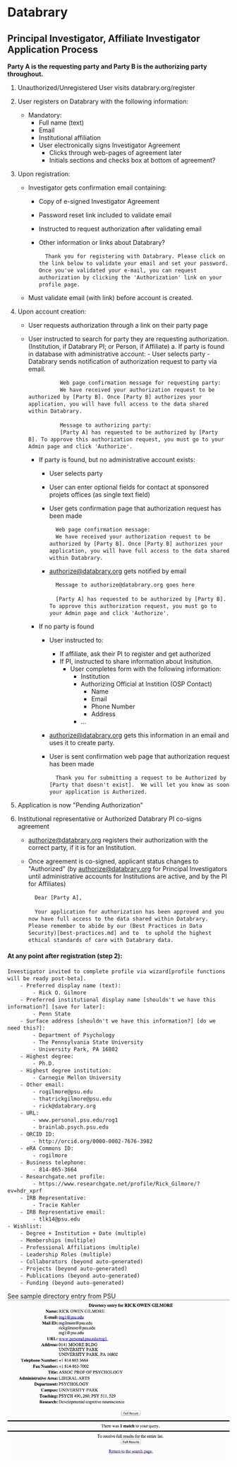 # Databrary
## Principal Investigator, Affiliate Investigator Application Process
			

**Party A is the requesting party and Party B is the authorizing party throughout.**

1. Unauthorized/Unregistered User visits databrary.org/register
1. User registers on Databrary with the following information:
	- Mandatory:
		- Full name (text)
		- Email
		- Institutional affiliation
		- User electronically signs Investigator Agreement
			- Clicks through web-pages of agreement later 
			- Initials sections and checks box at bottom of agreement?
1. Upon registration:
	- Investigator gets confirmation email containing:
		- Copy of e-signed Investigator Agreement
		- Password reset link included to validate email
		- Instructed to request authorization after validating email
		- Other information or links about Databrary?

				Thank you for registering with Databrary. Please click on the link below to validate your email and set your password. Once you've validated your e-mail, you can request authorization by clicking the 'Authorization' link on your profile page.
				
	- Must validate email (with link) before account is created.
1. Upon account creation:
	- User requests authorization through a link on their party page 
	- User instructed to search for party they are requesting authorization. (Institution, if Databrary PI; or Person, if Affiliate)
		a. If party is found in database with administrative account:
			- User selects party
			- Databrary sends notification of authorization request to party via email. 
					
					Web page confirmation message for requesting party:			
					We have received your authorization request to be authorized by [Party B]. Once [Party B] authorizes your application, you will have full access to the data shared within Databrary.
					
					Message to authorizing party:
					[Party A] has requested to be authorized by [Party B]. To approve this authorization request, you must go to your Admin page and click 'Authorize'. 
					
					
		- If party is found, but no administrative account exists:
			- User selects party
			- User can enter optional fields for contact at sponsored projets offices (as single text field)
			- User gets confirmation page that authorization request has been made
			
			
					Web page confirmation message:							
					We have received your authorization request to be authorized by [Party B]. Once [Party B] authorizes your application, you will have full access to the data shared within Databrary.
					
			- authorize@databrary.org gets notified by email 
			
					Message to authorize@databrary.org goes here
					
					[Party A] has requested to be authorized by [Party B]. To approve this authorization request, you must go to your Admin page and click 'Authorize'.
									
		- If no party is found
			- User instructed to:
				- If affiliate, ask their PI to register and get authorized
				- If PI, instructed to share information about Insitution.
					- User completes form with the following information:
						- Institution
						- Authorizing Official at Instition (OSP Contact)
							- Name
							- Email
							- Phone Number
							- Address
						- ... 
			- authorize@databrary.org gets this information in an email and uses it to create party.
			- User is sent confirmation web page that authorization request has been made
			
					Thank you for submitting a request to be Authorized by [Party that doesn't exist].	We will let you know as soon your application is Authorized.
		
1. Application is now "Pending Authorization"
	
1. Institutional representative or Authorized Databrary PI co-signs agreement
	- authorize@databrary.org registers their authorization with the correct party, if it is for an Institution. 
	- Once agreement is co-signed, applicant status changes to "Authorized" (by authorize@databrary.org for Principal Investigators until administrative accounts for Institutions are active, and by the PI for Affiliates)
	
			Dear [Party A],
			
			Your application for authorization has been approved and you now have full access to the data shared within Databrary. Please remember to abide by our (Best Practices in Data Security)[best-practices.md] and to  to uphold the highest ethical standards of care with Databrary data. 
			
#### At any point after registration (step 2):
	Investigator invited to complete profile via wizard[profile functions will be ready post-beta].
		- Preferred display name (text): 
			- Rick O. Gilmore
		- Preferred institutional display name [shouldn't we have this information?] [save for later]: 
			- Penn State
		- Surface address [shouldn't we have this information?] [do we need this?]: 
			- Department of Psychology
			- The Pennsylvania State University
			- University Park, PA 16802
		- Highest degree:
			- Ph.D.
		- Highest degree institution:
			- Carnegie Mellon University
		- Other email:
			- rogilmore@psu.edu
			- thatrickgilmore@psu.edu
			- rick@databrary.org
		- URL:
			- www.personal.psu.edu/rog1
			- brainlab.psych.psu.edu
		- ORCID ID:
			- http://orcid.org/0000-0002-7676-3982
		- eRA Commons ID:
			- rogilmore
		- Business telephone:
			- 814-865-3664
		- Researchgate.net profile:
			- https://www.researchgate.net/profile/Rick_Gilmore/?ev=hdr_xprf
		- IRB Representative:
			- Tracie Kahler
		- IRB Representative email:
			- tlk14@psu.edu
	- Wishlist:
		- Degree + Institution + Date (multiple)
		- Memberships (multiple)
		- Professional Affiliations (multiple)
		- Leadership Roles (multiple)
		- Collaborators (beyond auto-generated)
		- Projects (beyond auto-generated)
		- Publications (beyond auto-generated)
		- Funding (beyond auto-generated)
		
See sample directory entry from PSU ![sample LDAP query from PSU](rog1-psu-ldap.jpg)
